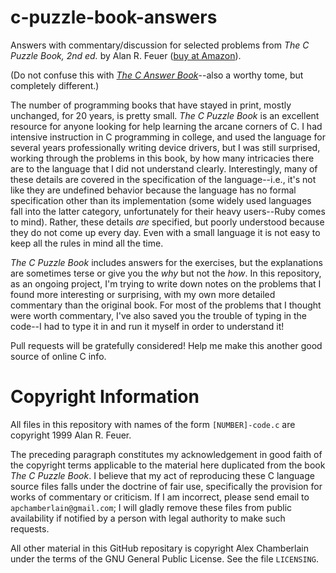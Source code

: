 # c-puzzle-book-answers
Answers with commentary/discussion for selected problems from
_The C Puzzle Book, 2nd ed._ by Alan R. Feuer
([buy at Amazon](http://www.amazon.com/The-Puzzle-Book-Alan-Feuer/dp/0201604612)).

(Do not confuse this with
_[The C Answer Book](http://www.amazon.com/The-Answer-Book-Solutions-Programming/dp/0131096532)_--also
a worthy tome, but completely different.)

The number of programming books that have stayed in print, mostly
unchanged, for 20 years, is pretty small.  _The C Puzzle Book_ is an
excellent resource for anyone looking for help learning the arcane
corners of C.  I had intensive instruction in C programming in
college, and used the language for several years professionally
writing device drivers, but I was still surprised, working through the
problems in this book, by how many
intricacies there are to the language that I did not understand
clearly.  Interestingly, many of these details are covered in the
specification of the language--i.e., it's not like they are undefined
behavior because the language has no formal specification other than
its implementation (some widely used languages fall into the latter
category, unfortunately for their heavy users--Ruby comes to mind).
Rather, these details _are_ specified, but poorly understood because they do not
come up every day.  Even with a small language it is not easy to keep
all the rules in mind all the time.

_The C Puzzle Book_ includes answers for the exercises, but the
explanations are sometimes terse or give you the *why* but not the
*how*.  In this repository, as an ongoing project, I'm trying to write down
notes on the problems that I found more interesting or surprising,
with my own more detailed commentary than the original book.  For most
of the
problems that I thought were worth commentary, I've also saved you the
trouble of typing in the code--I had to type it in and run it myself
in order to understand it!

Pull requests will be gratefully considered!  Help me make this another good
source of online C info.

# Copyright Information

All files in this repository with names of the form `[NUMBER]-code.c`
are copyright 1999 Alan R. Feuer.

The preceding paragraph constitutes my acknowledgement in good faith
of the copyright terms applicable to the material here duplicated from
the book _The C Puzzle Book_.  I believe that my act of reproducing
these C language source files falls under the doctrine of fair use,
specifically the provision for works of commentary or criticism.  If I
am incorrect, please send email to `apchamberlain@gmail.com`; I will
gladly remove these files from public availability if notified
by a person with legal authority to make such requests.

All other material in this GitHub repositary is copyright Alex
Chamberlain under the
terms of the GNU General Public License.  See the file `LICENSING`.
